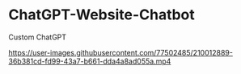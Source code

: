 # ChatGPT-Website-Chatbot

Custom ChatGPT 


 

https://user-images.githubusercontent.com/77502485/210012889-36b381cd-fd99-43a7-b661-dda4a8ad055a.mp4





 





